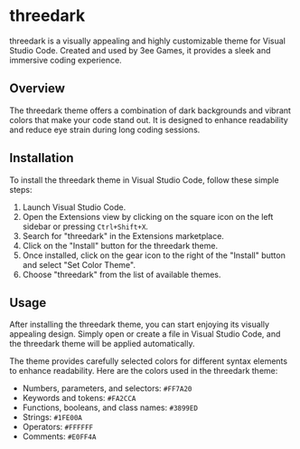 # threedark

threedark is a visually appealing and highly customizable theme for Visual Studio Code. Created and used by 3ee Games, it provides a sleek and immersive coding experience.

## Overview

The threedark theme offers a combination of dark backgrounds and vibrant colors that make your code stand out. It is designed to enhance readability and reduce eye strain during long coding sessions.

## Installation

To install the threedark theme in Visual Studio Code, follow these simple steps:

1. Launch Visual Studio Code.
2. Open the Extensions view by clicking on the square icon on the left sidebar or pressing `Ctrl+Shift+X`.
3. Search for "threedark" in the Extensions marketplace.
4. Click on the "Install" button for the threedark theme.
5. Once installed, click on the gear icon to the right of the "Install" button and select "Set Color Theme".
6. Choose "threedark" from the list of available themes.

## Usage

After installing the threedark theme, you can start enjoying its visually appealing design. Simply open or create a file in Visual Studio Code, and the threedark theme will be applied automatically.

The theme provides carefully selected colors for different syntax elements to enhance readability. Here are the colors used in the threedark theme:

- Numbers, parameters, and selectors: `#FF7A20`
- Keywords and tokens: `#FA2CCA`
- Functions, booleans, and class names: `#3899ED`
- Strings: `#1FE00A`
- Operators: `#FFFFFF`
- Comments: `#E0FF4A`